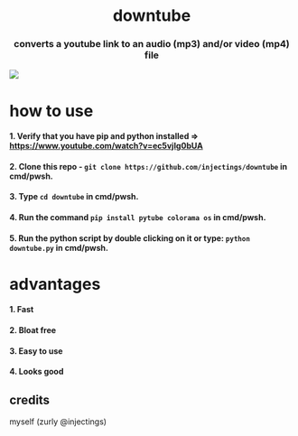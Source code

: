 <h1 align="center">
    downtube
</h1>
<h3 align="center">
converts a youtube link to an audio (mp3) and/or video (mp4) file
</h3>
<img align="center" src="https://r2.e-z.host/1e931256-a4b9-4b37-b539-feff5e9e0a47/exsw61ti.png">

# how to use
####  1. Verify that you have pip and python installed => https://www.youtube.com/watch?v=ec5vjIg0bUA
####  2. Clone this repo - ```git clone https://github.com/injectings/downtube``` in cmd/pwsh.
####  3. Type ```cd downtube``` in cmd/pwsh.
####  4. Run the command ```pip install pytube colorama os``` in cmd/pwsh.
####  5. Run the python script by double clicking on it or type: ```python downtube.py``` in cmd/pwsh.

# advantages
####  1. Fast
####  2. Bloat free
####  3. Easy to use
####  4. Looks good

## credits
myself (zurly @injectings)
